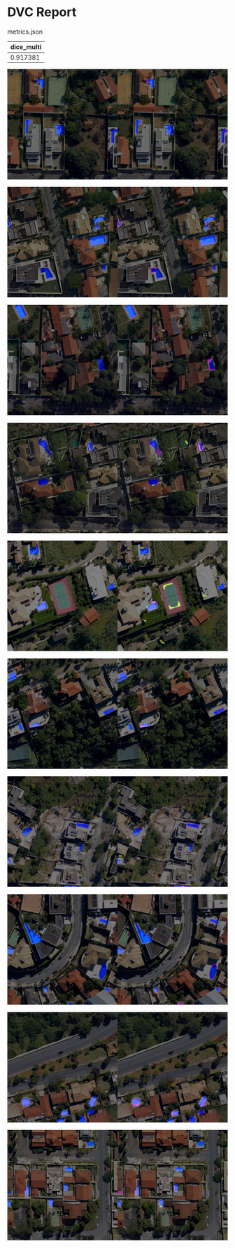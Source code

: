 # DVC Report

metrics.json

|   dice_multi |
|--------------|
|     0.917381 |

![REGION_1-24_1024_2048_0_1024.png](plots/images/REGION_1-24_1024_2048_0_1024.png)

![REGION_1-24_1024_2048_2816_3840.png](plots/images/REGION_1-24_1024_2048_2816_3840.png)

![REGION_1-24_1136_2160_1024_2048.png](plots/images/REGION_1-24_1136_2160_1024_2048.png)

![REGION_1-24_1136_2160_2048_3072.png](plots/images/REGION_1-24_1136_2160_2048_3072.png)

![REGION_2-19_0_1024_0_1024.png](plots/images/REGION_2-19_0_1024_0_1024.png)

![REGION_2-19_1136_2160_0_1024.png](plots/images/REGION_2-19_1136_2160_0_1024.png)

![REGION_2-4_1024_2048_2048_3072.png](plots/images/REGION_2-4_1024_2048_2048_3072.png)

![REGION_3-25_1024_2048_1024_2048.png](plots/images/REGION_3-25_1024_2048_1024_2048.png)

![REGION_3-8_0_1024_2048_3072.png](plots/images/REGION_3-8_0_1024_2048_3072.png)

![REGION_4-12_0_1024_2816_3840.png](plots/images/REGION_4-12_0_1024_2816_3840.png)
